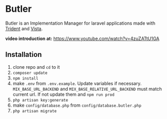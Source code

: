 # Butler

Butler is an Implementation Manager for laravel applications made with [Trident](https://github.com/j0hnys/trident) and [Vista](https://github.com/j0hnys/vista).

**video introduction at:** https://www.youtube.com/watch?v=4zuZATtU1GA

## Installation

 1. clone repo and `cd` to it
 2. `composer update`
 3. `npm install`
 4. make `.env` from `.env.example`. Update variables if necessary. `MIX_BASE_URL_BACKEND` and `MIX_BASE_RELATIVE_URL_BACKEND` must match current url. If not update them and `npm run prod`
 5. `php artisan key:generate`
 6. make `config/database.php` from `config/database.butler.php`
 7. `php artisan migrate`